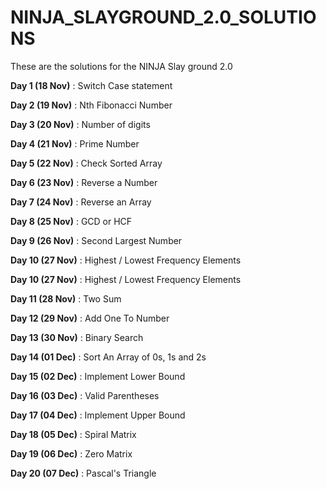 # NINJA_SLAYGROUND_2.0_SOLUTIONS
These are the solutions for the NINJA Slay ground 2.0

**Day 1 (18 Nov)** : Switch Case statement

**Day 2 (19 Nov)** : Nth Fibonacci Number

**Day 3 (20 Nov)** : Number of digits

**Day 4 (21 Nov)** : Prime Number

**Day 5 (22 Nov)** : Check Sorted Array

**Day 6 (23 Nov)** : Reverse a Number

**Day 7 (24 Nov)** : Reverse an Array

**Day 8 (25 Nov)** :  GCD or HCF

**Day 9 (26 Nov)** :  Second Largest Number

**Day 10 (27 Nov)** : Highest / Lowest Frequency Elements

**Day 10 (27 Nov)** : Highest / Lowest Frequency Elements

**Day 11 (28 Nov)** :  Two Sum

**Day 12 (29 Nov)** :  Add One To Number

**Day 13 (30 Nov)** :  Binary Search

**Day 14 (01 Dec)** :  Sort An Array of 0s, 1s and 2s

**Day 15 (02 Dec)** :  Implement Lower Bound

**Day 16 (03 Dec)** :  Valid Parentheses

**Day 17 (04 Dec)** :  Implement Upper Bound

**Day 18 (05 Dec)** :  Spiral Matrix

**Day 19 (06 Dec)** :  Zero Matrix

**Day 20 (07 Dec)** :  Pascal's Triangle

